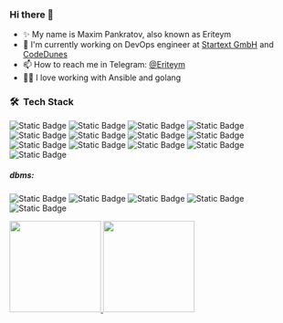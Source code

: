 ### Hi there 👋

- ✨ My name is Maxim Pankratov, also known as Eriteym
- 🔭 I'm currently working on DevOps engineer at [Startext GmbH](https://startext.de/) and [CodeDunes](https://codedunes.com/)
- 📫 How to reach me in Telegram: [@Eriteym](https://t.me/Eriteym) 
- 👨‍💻 I love working with Ansible and golang

### 🛠 &nbsp;Tech Stack
![Static Badge](https://img.shields.io/badge/build--blue?style=flat&logo=github&label=GitHub)
![Static Badge](https://img.shields.io/badge/build--blue?style=flat&logo=gitlab&label=GitLab)
![Static Badge](https://img.shields.io/badge/build--blue?style=flat&logo=rabbitmq&label=RabbitMQ)
![Static Badge](https://img.shields.io/badge/build--blue?style=flat&logo=docker&label=Docker)
![Static Badge](https://img.shields.io/badge/build--blue?style=flat&logo=ansible&label=Ansible)
![Static Badge](https://img.shields.io/badge/build--blue?style=flat&logo=amazons3&label=aws%20s3)
![Static Badge](https://img.shields.io/badge/build--blue?style=flat&logo=traefikproxy&label=Traefik%20Proxy)
![Static Badge](https://img.shields.io/badge/build--blue?style=flat&logo=nginx&label=NGINX)
![Static Badge](https://img.shields.io/badge/build--blue?style=flat&logo=go&label=Go)
![Static Badge](https://img.shields.io/badge/build--blue?style=flat&logo=gnubash&label=Bash)
![Static Badge](https://img.shields.io/badge/build--blue?style=flat&logo=grafana&label=Grafana)
![Static Badge](https://img.shields.io/badge/build--blue?style=flat&logo=opentelemetry&label=OpenTelemetry)
![Static Badge](https://img.shields.io/badge/build--blue?style=flat&logo=prometheus&label=Prometheus)
##### dbms:
![Static Badge](https://img.shields.io/badge/build--blue?style=flat&logo=oracle&label=Oracle)
![Static Badge](https://img.shields.io/badge/build--blue?style=flat&logo=microsoftsqlserver&label=Microsoft%20SQL%20Server)
![Static Badge](https://img.shields.io/badge/build--blue?style=flat&logo=postgresql&label=PostgreSQL)
![Static Badge](https://img.shields.io/badge/build--blue?style=flat&logo=mysql&label=MySQL&)
![Static Badge](https://img.shields.io/badge/build--blue?style=flat&logo=aerospike&label=AeroSpike)
<p>
<a href="https://github.com/Eriteym">
  <img height="160em" src="https://github-readme-stats-eight-theta.vercel.app/api?username=Eriteym&show_icons=true&theme=radical&count_private=true"/>
  <img height="160em" src="https://github-readme-stats-eight-theta.vercel.app/api/top-langs/?username=Eriteym&layout=compact&langs_count=8&theme=radical"/>
</a>
</p>
